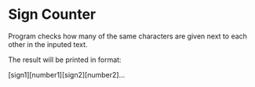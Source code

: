 # Sign Counter

Program checks how many of the same characters are given next to each other in the inputed text.

The result will be printed in format:

[sign1][number1][sign2][number2]...